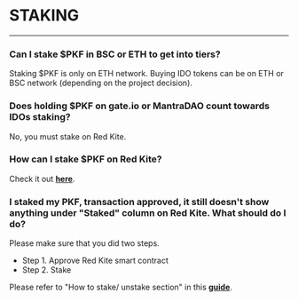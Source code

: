 # STAKING

---

### Can I stake $PKF in BSC or ETH to get into tiers? 

Staking $PKF is only on ETH network. Buying IDO tokens can be on ETH or BSC network (depending on the project decision).

### Does holding $PKF on gate.io or MantraDAO count towards IDOs staking? 

No, you must stake on Red Kite.

### How can I stake $PKF on Red Kite? 

Check it out [**here**](https://medium.com/polkafoundry/what-to-do-before-joining-idos-on-red-kite-de9b0d778dbe).

### I staked my PKF, transaction approved, it still doesn't show anything under "Staked" column on Red Kite. What should do I do? 

Please make sure that you did two steps. 

* Step 1. Approve Red Kite smart contract
* Step 2. Stake

Please refer to "How to stake/ unstake section" in this [**guide**](https://medium.com/polkafoundry/what-to-do-before-joining-idos-on-red-kite-de9b0d778dbe).

